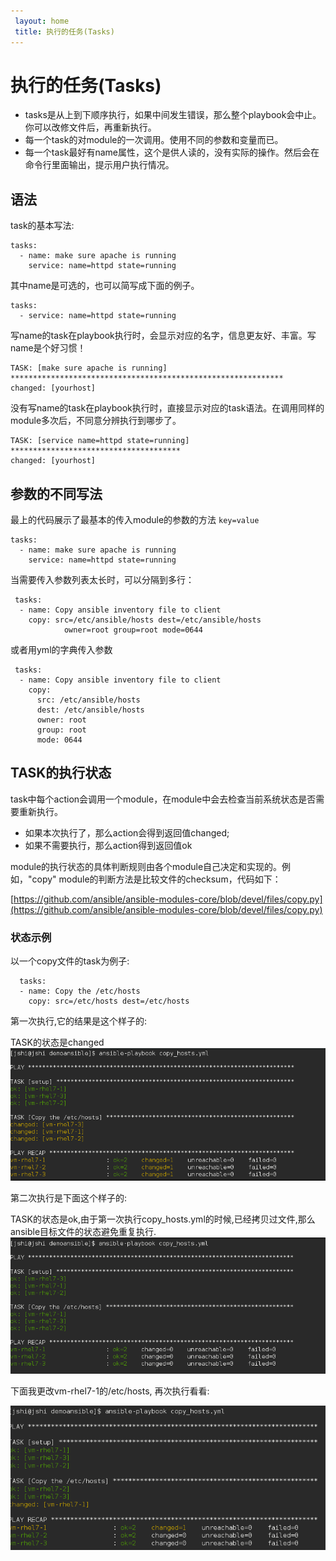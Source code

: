 ```yaml
---
 layout: home
 title: 执行的任务(Tasks)
---
```


# 执行的任务(Tasks)

* tasks是从上到下顺序执行，如果中间发生错误，那么整个playbook会中止。你可以改修文件后，再重新执行。
* 每一个task的对module的一次调用。使用不同的参数和变量而已。
* 每一个task最好有name属性，这个是供人读的，没有实际的操作。然后会在命令行里面输出，提示用户执行情况。

## 语法

task的基本写法:

```
tasks:
  - name: make sure apache is running
    service: name=httpd state=running
```

其中name是可选的，也可以简写成下面的例子。

```
tasks:
  - service: name=httpd state=running

```

写name的task在playbook执行时，会显示对应的名字，信息更友好、丰富。写name是个好习惯！

```
TASK: [make sure apache is running] *************************************************************
changed: [yourhost]
```

没有写name的task在playbook执行时，直接显示对应的task语法。在调用同样的module多次后，不同意分辨执行到哪步了。

```
TASK: [service name=httpd state=running] **************************************
changed: [yourhost]
```

## 参数的不同写法

最上的代码展示了最基本的传入module的参数的方法 ```key=value```

```
tasks:
  - name: make sure apache is running
    service: name=httpd state=running
```

当需要传入参数列表太长时，可以分隔到多行：

```
 tasks:
  - name: Copy ansible inventory file to client
    copy: src=/etc/ansible/hosts dest=/etc/ansible/hosts
            owner=root group=root mode=0644

```

或者用yml的字典传入参数

```
 tasks:
  - name: Copy ansible inventory file to client
    copy:
      src: /etc/ansible/hosts
      dest: /etc/ansible/hosts
      owner: root
      group: root
      mode: 0644

```

## TASK的执行状态

task中每个action会调用一个module，在module中会去检查当前系统状态是否需要重新执行。

* 如果本次执行了，那么action会得到返回值changed;
* 如果不需要执行，那么action得到返回值ok

module的执行状态的具体判断规则由各个module自己决定和实现的。例如，"copy" module的判断方法是比较文件的checksum，代码如下：

[https://github.com/ansible/ansible-modules-core/blob/devel/files/copy.py](https://github.com/ansible/ansible-modules-core/blob/devel/files/copy.py)

### 状态示例

以一个copy文件的task为例子:

```
  tasks:
  - name: Copy the /etc/hosts
    copy: src=/etc/hosts dest=/etc/hosts
```

第一次执行,它的结果是这个样子的:

TASK的状态是changed
![](copy_hosts_1st.png)

第二次执行是下面这个样子的:

TASK的状态是ok,由于第一次执行copy_hosts.yml的时候,已经拷贝过文件,那么ansible目标文件的状态避免重复执行.
![](copy_hosts_2nd.png)

下面我更改vm-rhel7-1的/etc/hosts, 再次执行看看:

![](copy_hosts_3rd.png)
